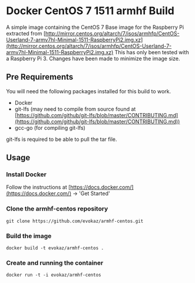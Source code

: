 # Docker CentOS 7 1511 armhf Build

A simple image containing the CentOS 7 Base image for the Raspberry Pi extracted from [http://mirror.centos.org/altarch/7/isos/armhfp/CentOS-Userland-7-armv7hl-Minimal-1511-RaspberryPi2.img.xz](http://mirror.centos.org/altarch/7/isos/armhfp/CentOS-Userland-7-armv7hl-Minimal-1511-RaspberryPi2.img.xz)
This has only been tested with a Raspberry Pi 3.
Changes have been made to minimize the image size.
## Pre Requirements
You will need the following packages installed for this build to work.
* Docker
* git-lfs (may need to compile from source found at [https://github.com/github/git-lfs/blob/master/CONTRIBUTING.md](https://github.com/github/git-lfs/blob/master/CONTRIBUTING.md))
* gcc-go (for compiling git-lfs)

git-lfs is required to be able to pull the tar file.

## Usage

### Install Docker
Follow the instructions at [https://docs.docker.com/](https://docs.docker.com/) -> 'Get Started'

### Clone the armhf-centos repository
`git clone https://github.com/evokaz/armhf-centos.git`

### Build the image
`docker build -t evokaz/armhf-centos .`

### Create and running the container
`docker run -t -i evokaz/armhf-centos`